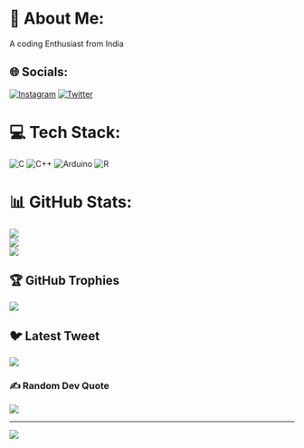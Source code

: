 # 💫 About Me:
A coding Enthusiast from India



## 🌐 Socials:
[![Instagram](https://img.shields.io/badge/Instagram-%23E4405F.svg?logo=Instagram&logoColor=white)](https://instagram.com/of_the_track) [![Twitter](https://img.shields.io/badge/Twitter-%231DA1F2.svg?logo=Twitter&logoColor=white)](https://twitter.com/of_the_track) 

# 💻 Tech Stack:
![C](https://img.shields.io/badge/c-%2300599C.svg?style=for-the-badge&logo=c&logoColor=white) ![C++](https://img.shields.io/badge/c++-%2300599C.svg?style=for-the-badge&logo=c%2B%2B&logoColor=white) ![Arduino](https://img.shields.io/badge/-Arduino-00979D?style=for-the-badge&logo=Arduino&logoColor=white) ![R](https://img.shields.io/badge/r-%23276DC3.svg?style=for-the-badge&logo=r&logoColor=white)
# 📊 GitHub Stats:
![](https://github-readme-stats.vercel.app/api?username=Tuhin04&theme=dark&hide_border=false&include_all_commits=true&count_private=true)<br/>
![](https://github-readme-streak-stats.herokuapp.com/?user=Tuhin04&theme=dark&hide_border=false)<br/>
![](https://github-readme-stats.vercel.app/api/top-langs/?username=Tuhin04&theme=dark&hide_border=false&include_all_commits=true&count_private=true&layout=compact)

## 🏆 GitHub Trophies
![](https://github-profile-trophy.vercel.app/?username=Tuhin04&theme=radical&no-frame=false&no-bg=false&margin-w=4)

## 🐦 Latest Tweet
[![](https://gtce.itsvg.in/api?username=of_the_track)](https://github.com/VishwaGauravIn/github-twitter-card-embed)

### ✍️ Random Dev Quote
![](https://quotes-github-readme.vercel.app/api?type=vetical&theme=radical)

---
[![](https://visitcount.itsvg.in/api?id=Tuhin04&icon=5&color=6)](https://visitcount.itsvg.in)

<!-- Proudly created with GPRM ( https://gprm.itsvg.in ) -->
